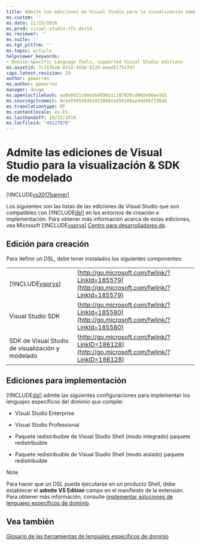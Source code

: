 ```yaml
---
title: Admite las ediciones de Visual Studio para la visualización &amp; SDK de modelado | Documentos de Microsoft
ms.custom: ''
ms.date: 11/15/2016
ms.prod: visual-studio-tfs-dev14
ms.reviewer: ''
ms.suite: ''
ms.tgt_pltfrm: ''
ms.topic: article
helpviewer_keywords:
- Domain-Specific Language Tools, supported Visual Studio editions
ms.assetid: 7c313ba0-031d-45b8-8220-eead61754747
caps.latest.revision: 29
author: gewarren
ms.author: gewarren
manager: douge
ms.openlocfilehash: ee0e8021c68e16409bb1c107920cd802e06ee165
ms.sourcegitcommit: 9ceaf69568d61023868ced59108ae4dd46f720ab
ms.translationtype: MT
ms.contentlocale: es-ES
ms.lasthandoff: 10/12/2018
ms.locfileid: "49227070"
---
```

# <a name="supported-visual-studio-editions-for-visualization-amp-modeling-sdk"></a>Admite las ediciones de Visual Studio para la visualización &amp; SDK de modelado
[!INCLUDE[vs2017banner](../includes/vs2017banner.md)]

Los siguientes son las listas de las ediciones de Visual Studio que son compatibles con [!INCLUDE[dsl](../includes/dsl-md.md)] en los entornos de creación e implementación. Para obtener más información acerca de estas ediciones, vea Microsoft [!INCLUDE[vsprvs](../includes/vsprvs-md.md)] [Centro para desarrolladores de](http://go.microsoft.com/fwlink/?LinkId=75628).  
  
## <a name="authoring-edition"></a>Edición para creación  
 Para definir un DSL, debe tener instalados los siguientes componentes:  
  
|||  
|-|-|  
|[!INCLUDE[vsprvs](../includes/vsprvs-md.md)]|[http://go.microsoft.com/fwlink/?LinkId=185579](http://go.microsoft.com/fwlink/?LinkId=185579)|  
|Visual Studio SDK|[http://go.microsoft.com/fwlink/?LinkId=185580](http://go.microsoft.com/fwlink/?LinkId=185580)|  
|SDK de Visual Studio de visualización y modelado|[http://go.microsoft.com/fwlink/?LinkID=186128](http://go.microsoft.com/fwlink/?LinkID=186128)|  
  
## <a name="deployment-editions"></a>Ediciones para implementación  
 [!INCLUDE[dsl](../includes/dsl-md.md)] admite las siguientes configuraciones para implementar los lenguajes específicos del dominio que compile:  
  
-   Visual Studio Enterprise  
  
-   Visual Studio Professional  
  
-   Paquete redistribuible de Visual Studio Shell (modo integrado) paquete redistribuible  
  
-   Paquete redistribuible de Visual Studio Shell (modo aislado) paquete redistribuible  
  
> [!NOTE]
>  Para hacer que un DSL pueda ejecutarse en un producto Shell, debe establecer el **admite VS Edition** campo en el manifiesto de la extensión. Para obtener más información, consulte [implementar soluciones de lenguajes específicos de dominio](../modeling/deploying-domain-specific-language-solutions.md).  
  
## <a name="see-also"></a>Vea también  
 [Glosario de las herramientas de lenguajes específicos de dominio](http://msdn.microsoft.com/en-us/ca5e84cb-a315-465c-be24-76aa3df276aa)



